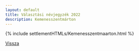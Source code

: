 ```yaml
---
layout: default
title: Választási névjegyzék 2022
description: Kemenesszentmárton
---
```


{% include settlementHTMLs/Kemenesszentmaarton.html %}

[Vissza](./)